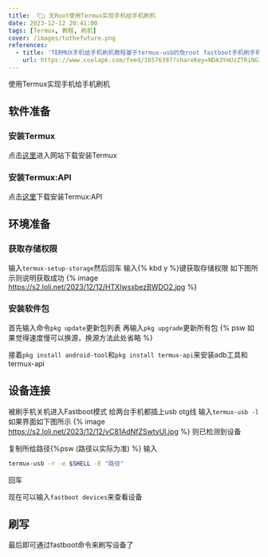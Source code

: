 ```yaml
---
title: 「📱」无Root使用Termux实现手机给手机刷机
date: 2023-12-12 20:41:00
tags: [Termux, 教程, 刷机]
cover: /images/tothefuture.png
references:
  - title: 'TERMUX手机给手机刷机教程基于termux-usb的免root fastboot手机刷手机记录贴'
    url: https://www.coolapk.com/feed/38576397?shareKey=NDA3YmUzZTRiNGIwNjU3ODU3MDQ~&shareUid=22523276&shareFrom=com.coolapk.market_13.3.1
---
```


使用Termux实现手机给手机刷机

<!--more-->

## 软件准备

### 安装Termux

点击[这里](https://f-droid.org/zh_Hans/packages/com.termux/)进入网站下载安装Termux

### 安装Termux:API
点击[这里](https://f-droid.org/packages/com.termux.api/)下载安装Termux:API

## 环境准备
### 获取存储权限
输入`termux-setup-storage`然后回车
输入{% kbd y %}键获取存储权限
如下图所示则说明获取成功
{% image https://s2.loli.net/2023/12/12/HTXIwsxbezBWDO2.jpg %}
### 安装软件包
首先输入命令`pkg update`更新包列表
再输入`pkg upgrade`更新所有包
{% psw 如果觉得速度慢可以换源，换源方法此处省略 %}

接着`pkg install android-tool`和`pkg install termux-api`来安装adb工具和termux-api
## 设备连接
被刷手机关机进入Fastboot模式
给两台手机都插上usb otg线
输入`termux-usb -l`
如果界面如下图所示
{% image https://s2.loli.net/2023/12/12/vC81AdNfZSwtyUl.jpg %}
则已检测到设备

复制所给路径{%psw (路径以实际为准) %}
输入
``` BASH
termux-usb -r -e $SHELL -E "路径"
```
回车

现在可以输入`fastboot devices`来查看设备
## 刷写
最后即可通过fastboot命令来刷写设备了
